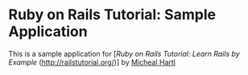 # Ruby on Rails Tutorial: Sample Application

This is a sample application for 
[*Ruby on Rails Tutorial: Learn Rails by Example* (http://railstutorial.org/)]
by [Micheal Hartl](http://machaelhartl.com/)